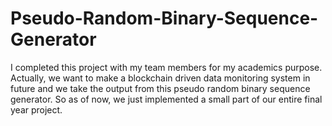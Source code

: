 # Pseudo-Random-Binary-Sequence-Generator
I completed this project with my team members for my academics purpose. Actually, we want to make a blockchain driven data monitoring system in future and we take the output from this pseudo random binary sequence generator. So as of now, we just implemented a small part of our entire final year project.
